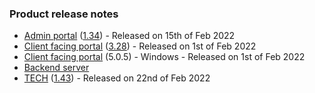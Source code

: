 ### Product release notes
* [Admin portal](/release-notes/admin) ([1.34](/configs/release-notes/admin/v1.34.1)) - Released on 15th of Feb 2022
* [Client facing portal](/release-notes/portal) ([3.28](/configs/release-notes/portal/v3.28)) - Released on 1st of Feb 2022
* [Client facing portal](https://help.deskdirector.com/article/4uzjpwaiou) (5.0.5) - Windows - Released on 1st of Feb 2022
* [Backend server](https://help.deskdirector.com/article/5ml4ieesph-server-changelog)
* [TECH](/release-notes/tech) ([1.43](/configs/release-notes/tech/v1.43)) - Released on 22nd of Feb 2022
